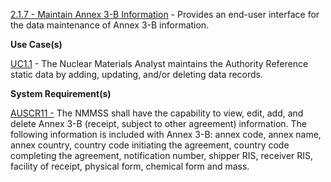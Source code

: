 <a href="https://dev.azure.com/Link-Technologies/NMMSS%20Requirements/_workitems/edit/58/" target="_blank">2.1.7 - Maintain Annex 3-B Information</a> - Provides an end-user interface for the data maintenance of Annex 3-B information.



**Use Case(s)**

<a href="https://dev.azure.com/Link-Technologies/NMMSS%20Requirements/_workitems/edit/10/" target="_blank">UC1.1</a> - The Nuclear Materials Analyst maintains the Authority Reference static data by adding, updating, and/or deleting data records.

**System Requirement(s)**

<a href="https://dev.azure.com/Link-Technologies/NMMSS%20Requirements/_workitems/edit/6/" target="_blank">AUSCR11 -</a> The NMMSS shall have the capability to view, edit, add, and delete Annex 3-B (receipt, subject to other agreement) information. The following information is included with Annex 3-B: annex code, annex name, annex country, country code initiating the agreement, country code completing the agreement, notification number, shipper RIS, receiver RIS, facility of receipt, physical form, chemical form and mass.